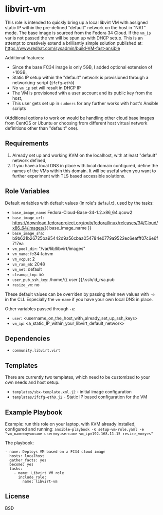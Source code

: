 libvirt-vm
==========

This role is intended to quickly bring up a local libvirt VM with assigned static IP within the pre-defined "default" network on the host in "NAT" mode. The base image is sourced from the Fedora 34 Cloud. If the `vm_ip` var is not passed the vm will be spun up with DHCP setup. This is an attempt to creatively extend a brilliantly simple solution published at: https://www.redhat.com/sysadmin/build-VM-fast-ansible

Additional features:
* Since the base FC34 image is only 5GB, I added optional extension of +10GB,
* Static IP setup within the "default" network is provisioned through a networking-script (`ifcfg-eth0`)
* No `vm_ip` set will result in DHCP IP
* The VM is provisioned with a user account and its public key from the host, 
* This user gets set up in `sudoers` for any further works with host's Ansible scripts

(Additional options to work on would be handling other cloud base images from CentOS or Ubuntu or choosing from different host virtual network definitions other than "default" one).

Requirements
------------

1. Already set up and working KVM on the localhost, with at least "default" network defined,
2. If you have a local DNS in place with local domain configured, define the names of the VMs within this domain. It will be useful when you want to further experiment with TLS based accessible solutions.

Role Variables
--------------

Default variables with default values (in role's `default`), used by the tasks:

* `base_image_name`: Fedora-Cloud-Base-34-1.2.x86_64.qcow2
* `base_image_url`: https://download.fedoraproject.org/pub/fedora/linux/releases/34/Cloud/x86_64/images/{{ base_image_name }}
* `base_image_sha`: b9b621b26725ba95442d9a56cbaa054784e0779a9522ec6eafff07c6e6f717ea
* `vm_pool_dir`: "/var/lib/libvirt/images"
* `vm_name`: fc34-labvm
* `vm_vcpus`: 2
* `vm_ram_mb`: 2048
* `vm_net`: default
* `cleanup_tmp`: no
* `user_pub_ssh_key`: /home/{{ user }}/.ssh/id_rsa.pub
* `resize_vm`: no

These default values can be overriden by passing their new values with `-e` in the CLI. Especially the `vm-name` if you have your own local DNS in place.

Other variables passed through `-e`:
* `user`: <username_on_the_host_with_already_set_up_ssh_keys>
* `vm_ip`: <a_static_IP_within_your_libvirt_default_network>

Dependencies
------------

* `community.libvirt.virt`

Templates
---------

There are currently two templates, which need to be customized to your own needs and host setup.

* `templates/sbx-template.xml.j2` - initial image configuration 
* `templates/ifcfg-eth0.j2` - Static IP based configuration for the VM 


Example Playbook
----------------

Example: run this role on your laptop, with KVM already installed, configured and running: 
`ansible-playbook -K setup-vm-role.yaml -e "vm_name=myvmname user=myusername vm_ip=192.168.11.15 resize_vm=yes"`

The playbook:
```
- name: Deploys VM based on a FC34 cloud image
  hosts: localhost
  gather_facts: yes
  become: yes
  tasks:
    - name: Libvirt VM role
      include_role:
        name: libvirt-vm
```

License
-------

BSD


